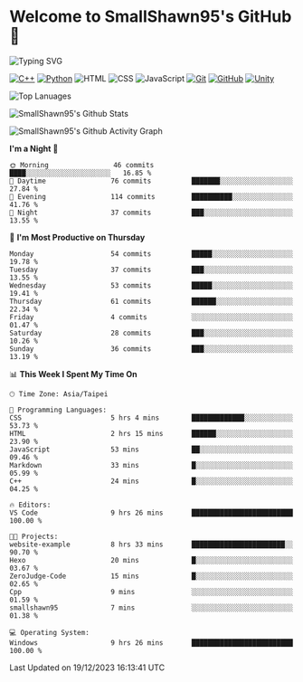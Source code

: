 # Welcome to SmallShawn95's GitHub 👋

![Typing SVG](https://readme-typing-svg.demolab.com/?lines=print("Hello,+world");cout+>>+"Hello,+world!";console.log("Hello,+world!")&center=true&size=22)

<!--
![GitHub User's Stars](https://img.shields.io/github/stars/smallshawn95?color=orange&label=Stars&labelColor=yellow)
![GitHub Followers](https://img.shields.io/github/followers/smallshawn95?color=orange&label=Followers&labelColor=FFDBAC)
-->

<!-- https://shields.io/, https://simpleicons.org/ -->
[![C++](https://img.shields.io/badge/-C++-00599C?style=flat-square&logo=cplusplus)](https://cplusplus.com/)
[![Python](https://img.shields.io/badge/-Python-3776AB?style=flat-square&logo=python&logoColor=ffffff)](https://www.python.org/)
![HTML](https://img.shields.io/badge/-HTML-E34F26?style=flat-square&logo=html5&logoColor=ffffff)
![CSS](https://img.shields.io/badge/-CSS-1572B6?style=flat-square&logo=css3)
![JavaScript](https://img.shields.io/badge/-JavaScript-F7DF1E?style=flat-square&logo=javascript&logoColor=ffffff)
[![Git](https://img.shields.io/badge/-Git-f05032?style=flat-square&logo=git&logoColor=ffffff)](https://git-scm.com/)
[![GitHub](https://img.shields.io/badge/-GitHub-181717?style=flat-square&logo=github)](https://github.com/)
[![Unity](https://img.shields.io/badge/-Unity-000000?style=flat-square&logo=unity)](https://unity.com/)

![Top Lanuages](https://github-readme-stats.vercel.app/api/top-langs/?username=smallshawn95&theme=holi&layout=donut&size_weight=0.5&count_weight=0.5&exclude_repo=smallshawn95.github.io)

![SmallShawn95's Github Stats](https://github-readme-stats.vercel.app/api?username=smallshawn95&theme=holi&show_icons=true)

![SmallShawn95's Github Activity Graph](https://github-readme-activity-graph.vercel.app/graph?username=smallshawn95&theme=tokyo-night)

<!-- ![SmallShawn95's WakaTime Stats](https://github-readme-stats.vercel.app/api/wakatime?username=smallshawn95) -->
<!-- ![Repositorie Card](https://github-readme-stats.vercel.app/api/pin/?username=smallshawn95&repo=Python-Discord-Bot-Course&theme=holi) -->
<!-- ![Repositorie Card](https://github-readme-stats.vercel.app/api/pin/?username=smallshawn95&repo=ZeroJudge-Code&theme=holi) -->

<!--START_SECTION:waka-->
**I'm a Night 🦉** 

```text
🌞 Morning                46 commits          ████░░░░░░░░░░░░░░░░░░░░░   16.85 % 
🌆 Daytime                76 commits          ███████░░░░░░░░░░░░░░░░░░   27.84 % 
🌃 Evening                114 commits         ██████████░░░░░░░░░░░░░░░   41.76 % 
🌙 Night                  37 commits          ███░░░░░░░░░░░░░░░░░░░░░░   13.55 % 
```
📅 **I'm Most Productive on Thursday** 

```text
Monday                   54 commits          █████░░░░░░░░░░░░░░░░░░░░   19.78 % 
Tuesday                  37 commits          ███░░░░░░░░░░░░░░░░░░░░░░   13.55 % 
Wednesday                53 commits          █████░░░░░░░░░░░░░░░░░░░░   19.41 % 
Thursday                 61 commits          ██████░░░░░░░░░░░░░░░░░░░   22.34 % 
Friday                   4 commits           ░░░░░░░░░░░░░░░░░░░░░░░░░   01.47 % 
Saturday                 28 commits          ███░░░░░░░░░░░░░░░░░░░░░░   10.26 % 
Sunday                   36 commits          ███░░░░░░░░░░░░░░░░░░░░░░   13.19 % 
```


📊 **This Week I Spent My Time On** 

```text
🕑︎ Time Zone: Asia/Taipei

💬 Programming Languages: 
CSS                      5 hrs 4 mins        █████████████░░░░░░░░░░░░   53.73 % 
HTML                     2 hrs 15 mins       ██████░░░░░░░░░░░░░░░░░░░   23.90 % 
JavaScript               53 mins             ██░░░░░░░░░░░░░░░░░░░░░░░   09.46 % 
Markdown                 33 mins             █░░░░░░░░░░░░░░░░░░░░░░░░   05.99 % 
C++                      24 mins             █░░░░░░░░░░░░░░░░░░░░░░░░   04.25 % 

🔥 Editors: 
VS Code                  9 hrs 26 mins       █████████████████████████   100.00 % 

🐱‍💻 Projects: 
website-example          8 hrs 33 mins       ███████████████████████░░   90.70 % 
Hexo                     20 mins             █░░░░░░░░░░░░░░░░░░░░░░░░   03.67 % 
ZeroJudge-Code           15 mins             █░░░░░░░░░░░░░░░░░░░░░░░░   02.65 % 
Cpp                      9 mins              ░░░░░░░░░░░░░░░░░░░░░░░░░   01.59 % 
smallshawn95             7 mins              ░░░░░░░░░░░░░░░░░░░░░░░░░   01.38 % 

💻 Operating System: 
Windows                  9 hrs 26 mins       █████████████████████████   100.00 % 
```


 Last Updated on 19/12/2023 16:13:41 UTC
<!--END_SECTION:waka-->

<!--
**smallshawn95/smallshawn95** is a ✨ _special_ ✨ repository because its `README.md` (this file) appears on your GitHub profile.

- 🔭 I’m currently working on ...
- 🌱 I’m currently learning ...
- 👯 I’m looking to collaborate on ...
- 🤔 I’m looking for help with ...
- 💬 Ask me about ...
- 📫 How to reach me: ...
- 😄 Pronouns: ...
- ⚡ Fun fact: ...
-->
